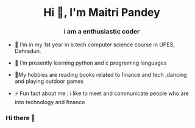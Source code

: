 <h1 align="center">Hi 👋, I'm Maitri Pandey</h1>
<h3 align="center">i am a enthusiastic coder </h3>

- 🔭 I’m in my 1st year in b.tech computer science course in UPES, Dehradun.
- 🌱 I’m presently learning  python and c programing languages
- 💬My hobbies are reading books related to finance and tech ,dancing and playing outdoor games

- ⚡ Fun fact about me :   i like to meet and communicate people who are into technology and finance
### Hi there 👋


